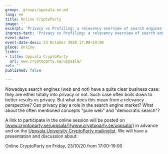 ```yaml
---
group: _groups/uppsala-en.md
lang: en
title: Online CryptoParty
image: ''
excerpt: 'Privacy vs Profiling: a relevancy overview of search engines'
ingress-text: 'Privacy vs Profiling: a relevancy overview of search engines'
event-date: 
event-date-desc: 23 October 2020 17:00–19:00
place: Online
links:
- title: Uppsala CryptoParty
  url: www.cryptoparty.se/uppsala/
ref: ''
published: false

---
```

Nowadays search engines (web and not) have a quite clear business case: they are either totally into privacy or not. Such case often boils down to better results vs privacy. But what does this mean from a relevancy perspective? Can privacy play a role in the search engine market? What about the often mentioned concepts "pure web" and "democratic search"?

A link to participate in the online session will be posted on [www.cryptoparty.se/uppsala/](www.cryptoparty.se/uppsala/) in advance and on the [Uppsala University CryptoParty mailinglist](https://lists.uu.se/sympa/subscribe/it-cryptoparty). We will have a presentation and discussion about:

Online CryptoParty on Friday, 23/10/20 from 17:00–19:00